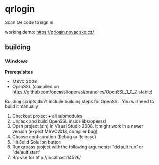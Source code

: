 # qrlogin
Scan QR code to sign in.


working demo: https://qrlogin.novacisko.cz/


## building

### Windows

**Prerequisites**

* MSVC 2008
* OpenSSL (compiled on https://github.com/openssl/openssl/branches/OpenSSL_1_0_2-stable)

Building scripts don't include building steps for OpenSSL. You will need to build it manually 

1. Checkout project + all submodules
2. Unpack and build OpenSSL inside libs\openssl
3. Open project (sln) in Visual Studio 2008. It might work in a newer version (expect MSVC2013, compiler bug)
4. Choose configuration (Debug or Release)
5. Hit Build Solution button
6. Run qrpass project with the following arguments: "default run" or "default start"
7. Browse for http://localhost:14526/


